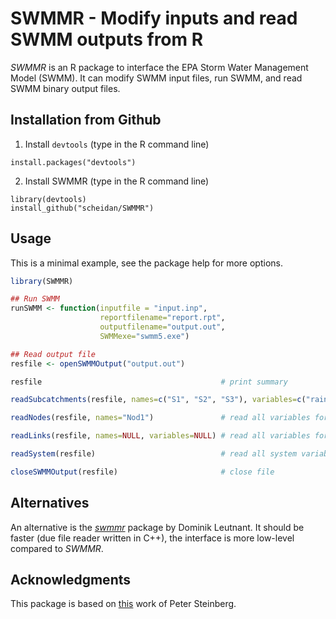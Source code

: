 SWMMR - Modify inputs and read SWMM outputs from R
==================================================

_SWMMR_ is an R package to interface the EPA Storm Water Management
Model (SWMM). It can modify SWMM input files, run SWMM, and read SWMM
binary output files.


## Installation from Github

1. Install `devtools` (type in the R command line)
```
install.packages("devtools")
```

2. Install SWMMR (type in the R command line)
```
library(devtools)
install_github("scheidan/SWMMR")
```


## Usage

This is a minimal example, see the package help for more options.
```R
library(SWMMR)

## Run SWMM
runSWMM <- function(inputfile = "input.inp",
                    reportfilename="report.rpt",
                    outputfilename="output.out",
                    SWMMexe="swmm5.exe")

## Read output file
resfile <- openSWMMOutput("output.out")

resfile                                        # print summary

readSubcatchments(resfile, names=c("S1", "S2", "S3"), variables=c("rainfall", "runoff"))

readNodes(resfile, names="Nod1")               # read all variables for node "Nod1"

readLinks(resfile, names=NULL, variables=NULL) # read all variables for all links

readSystem(resfile)                            # read all system variables

closeSWMMOutput(resfile)                       # close file
```

## Alternatives
An alternative is the [_swmmr_](https://github.com/dleutnant/swmmr) package by Dominik Leutnant.
It should be faster (due file reader written in C++), the interface is more low-level compared to _SWMMR_.

## Acknowledgments
This package is based on [this](https://github.com/PeterDSteinberg/RSWMM) work of Peter Steinberg.
